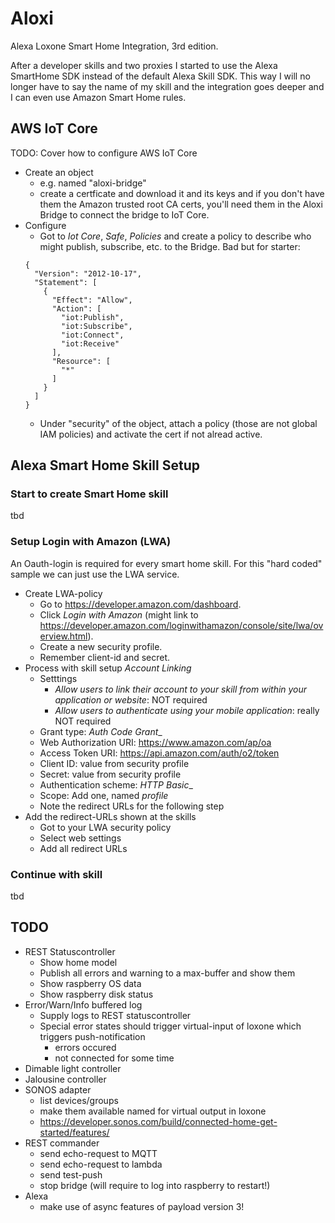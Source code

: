 # Aloxi
Alexa Loxone Smart Home Integration, 3rd edition.

After a developer skills and two proxies I started to use the Alexa SmartHome SDK instead of the default Alexa Skill SDK. This way I will no longer have to say the name of my skill and the integration goes deeper and I can even use Amazon Smart Home rules.

## AWS IoT Core

TODO: Cover how to configure AWS IoT Core

- Create an object
    - e.g. named "aloxi-bridge"
    - create a certficate and download it and its keys and if you don't have them the Amazon trusted root CA certs, you'll need them in the Aloxi Bridge to connect the bridge to IoT Core.
- Configure
    - Got to _Iot Core_, _Safe_, _Policies_ and create a policy to describe who might publish, subscribe, etc. to the Bridge. Bad but for starter:
    ```
    {
      "Version": "2012-10-17",
      "Statement": [
        {
          "Effect": "Allow",
          "Action": [
            "iot:Publish",
            "iot:Subscribe",
            "iot:Connect",
            "iot:Receive"
          ],
          "Resource": [
            "*"
          ]
        }
      ]
    }
    ```
  - Under "security" of the object, attach a policy (those are not global IAM policies) and activate the cert if not alread active.

## Alexa Smart Home Skill Setup

### Start to create Smart Home skill

tbd

### Setup Login with Amazon (LWA)

An Oauth-login is required for every smart home skill. For this "hard coded" sample we can just use the
LWA service.

* Create LWA-policy
  * Go to <https://developer.amazon.com/dashboard>.
  * Click _Login with Amazon_ (might link to <https://developer.amazon.com/loginwithamazon/console/site/lwa/overview.html>).
  * Create a new security profile.
  * Remember client-id and secret.
* Process with skill setup _Account Linking_
  * Setttings
    * _Allow users to link their account to your skill from within your application or website_: NOT required
    * _Allow users to authenticate using your mobile application_: really NOT required
  * Grant type: _Auth Code Grant__
  * Web Authorization URI: <https://www.amazon.com/ap/oa>
  * Access Token URI: <https://api.amazon.com/auth/o2/token>
  * Client ID: value from security profile
  * Secret: value from security profile
  * Authentication scheme: _HTTP Basic__
  * Scope: Add one, named _profile_
  * Note the redirect URLs for the following step
* Add the redirect-URLs shown at the skills
  * Got to your LWA security policy
  * Select web settings
  * Add all redirect URLs

### Continue with skill

tbd

## TODO

- REST Statuscontroller
  - Show home model
  - Publish all errors and warning to a max-buffer and show them
  - Show raspberry OS data
  - Show raspberry disk status
- Error/Warn/Info buffered log
  - Supply logs to REST statuscontroller
  - Special error states should trigger virtual-input of loxone which triggers push-notification
    - errors occured
    - not connected for some time
- Dimable light controller
- Jalousine controller
- SONOS adapter
  - list devices/groups
  - make them available named for virtual output in loxone
  - https://developer.sonos.com/build/connected-home-get-started/features/
- REST commander
  - send echo-request to MQTT
  - send echo-request to lambda
  - send test-push
  - stop bridge (will require to log into raspberry to restart!)
- Alexa
  - make use of async features of payload version 3!
